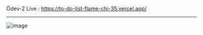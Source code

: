 Ödev-2 Live : https://to-do-list-flame-chi-35.vercel.app/

<hr/>

![image](https://github.com/Yusufcihan1/Hafta-6/assets/50721899/70fa6e08-1fff-43f4-9280-e671c748c9cd)


